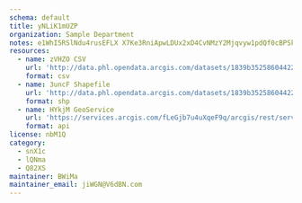 ```yaml
---
schema: default
title: yNLiK1mUZP 
organization: Sample Department 
notes: e1WhI5RSlNdu4rusEFLX X7Ke3RniApwLDUx2xD4CvNMzY2Mjqvyw1pdQf0cBPSkWtY8T oJBbVGhC9J6a9qlm30Ug5HocybFngf 
resources:
  - name: zVHZO CSV
    url: 'http://data.phl.opendata.arcgis.com/datasets/1839b35258604422b0b520cbb668df0d_0.csv'
    format: csv
  - name: 3uncF Shapefile
    url: 'http://data.phl.opendata.arcgis.com/datasets/1839b35258604422b0b520cbb668df0d_0.zip'
    format: shp
  - name: HYkjM GeoService
    url: 'https://services.arcgis.com/fLeGjb7u4uXqeF9q/arcgis/rest/services/Air_Monitoring_Stations/FeatureServer/0/query'
    format: api
license: nbM1Q 
category:
  - snX1c 
  - lQNma 
  - Q82XS 
maintainer: BWiMa  
maintainer_email: jiWGN@V6dBN.com
---
```

